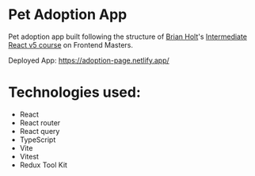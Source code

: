 # Pet Adoption App
Pet adoption app built following the structure of [Brian Holt](https://github.com/btholt)'s [Intermediate React v5 course](https://react-v8.holt.courses/) on Frontend Masters.

Deployed App: https://adoption-page.netlify.app/

# Technologies used:
- React
- React router
- React query
- TypeScript
- Vite
- Vitest
- Redux Tool Kit

